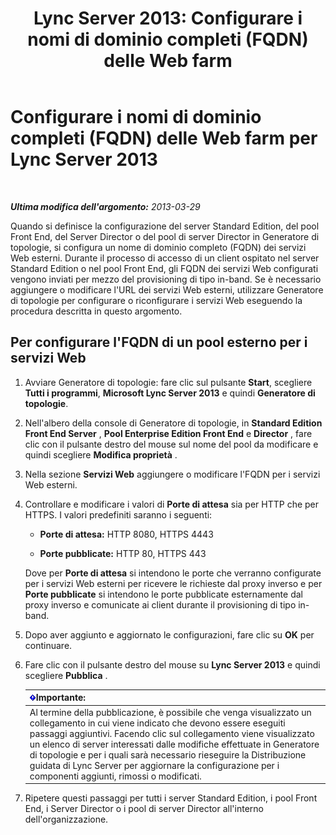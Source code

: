 ﻿---
title: 'Lync Server 2013: Configurare i nomi di dominio completi (FQDN) delle Web farm'
TOCTitle: Configurare i nomi di dominio completi (FQDN) delle Web farm
ms:assetid: cb25dbbd-dcea-4997-8e14-e5007dd7d3ca
ms:mtpsurl: https://technet.microsoft.com/it-it/library/Gg429722(v=OCS.15)
ms:contentKeyID: 49301971
ms.date: 08/24/2015
mtps_version: v=OCS.15
ms.translationtype: HT
---

# Configurare i nomi di dominio completi (FQDN) delle Web farm per Lync Server 2013

 

_**Ultima modifica dell'argomento:** 2013-03-29_

Quando si definisce la configurazione del server Standard Edition, del pool Front End, del Server Director o del pool di server Director in Generatore di topologie, si configura un nome di dominio completo (FQDN) dei servizi Web esterni. Durante il processo di accesso di un client ospitato nel server Standard Edition o nel pool Front End, gli FQDN dei servizi Web configurati vengono inviati per mezzo del provisioning di tipo in-band. Se è necessario aggiungere o modificare l'URL dei servizi Web esterni, utilizzare Generatore di topologie per configurare o riconfigurare i servizi Web eseguendo la procedura descritta in questo argomento.

## Per configurare l'FQDN di un pool esterno per i servizi Web

1.  Avviare Generatore di topologie: fare clic sul pulsante **Start**, scegliere **Tutti i programmi**, **Microsoft Lync Server 2013** e quindi **Generatore di topologie**.

2.  Nell'albero della console di Generatore di topologie, in **Standard Edition Front End Server** , **Pool Enterprise Edition Front End** e **Director** , fare clic con il pulsante destro del mouse sul nome del pool da modificare e quindi scegliere **Modifica proprietà** .

3.  Nella sezione **Servizi Web** aggiungere o modificare l'FQDN per i servizi Web esterni.

4.  Controllare e modificare i valori di **Porte di attesa** sia per HTTP che per HTTPS. I valori predefiniti saranno i seguenti:
    
      - **Porte di attesa:** HTTP 8080, HTTPS 4443
    
      - **Porte pubblicate:** HTTP 80, HTTPS 443
    
    Dove per **Porte di attesa** si intendono le porte che verranno configurate per i servizi Web esterni per ricevere le richieste dal proxy inverso e per **Porte pubblicate** si intendono le porte pubblicate esternamente dal proxy inverso e comunicate ai client durante il provisioning di tipo in-band.

5.  Dopo aver aggiunto e aggiornato le configurazioni, fare clic su **OK** per continuare.

6.  Fare clic con il pulsante destro del mouse su **Lync Server 2013** e quindi scegliere **Pubblica** .
    
    <table>
    <thead>
    <tr class="header">
    <th><img src="images/Gg412908.important(OCS.15).gif" title="important" alt="important" />Importante:</th>
    </tr>
    </thead>
    <tbody>
    <tr class="odd">
    <td>Al termine della pubblicazione, è possibile che venga visualizzato un collegamento in cui viene indicato che devono essere eseguiti passaggi aggiuntivi. Facendo clic sul collegamento viene visualizzato un elenco di server interessati dalle modifiche effettuate in Generatore di topologie e per i quali sarà necessario rieseguire la Distribuzione guidata di Lync Server per aggiornare la configurazione per i componenti aggiunti, rimossi o modificati.</td>
    </tr>
    </tbody>
    </table>


7.  Ripetere questi passaggi per tutti i server Standard Edition, i pool Front End, i Server Director o i pool di server Director all'interno dell'organizzazione.

